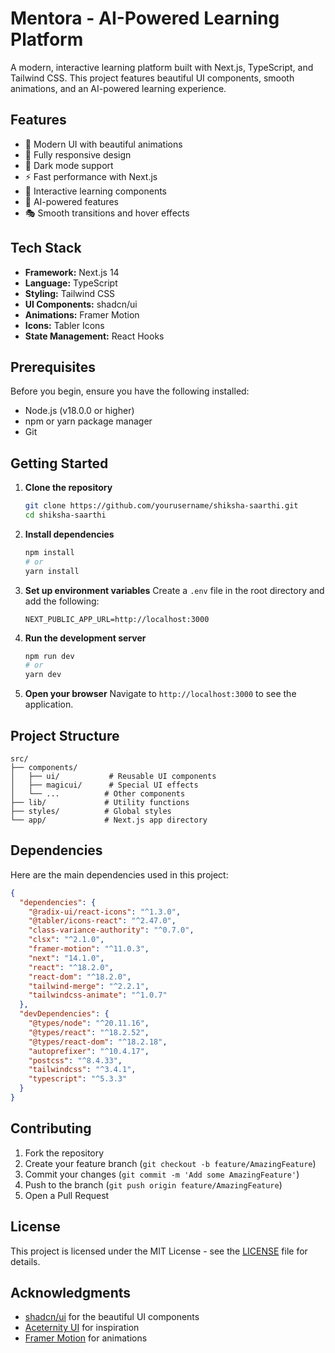 # Mentora - AI-Powered Learning Platform

A modern, interactive learning platform built with Next.js, TypeScript, and Tailwind CSS. This project features beautiful UI components, smooth animations, and an AI-powered learning experience.

## Features

- 🎨 Modern UI with beautiful animations
- 📱 Fully responsive design
- 🌙 Dark mode support
- ⚡ Fast performance with Next.js
- 🎯 Interactive learning components
- 🤖 AI-powered features
- 🎭 Smooth transitions and hover effects

## Tech Stack

- **Framework:** Next.js 14
- **Language:** TypeScript
- **Styling:** Tailwind CSS
- **UI Components:** shadcn/ui
- **Animations:** Framer Motion
- **Icons:** Tabler Icons
- **State Management:** React Hooks

## Prerequisites

Before you begin, ensure you have the following installed:
- Node.js (v18.0.0 or higher)
- npm or yarn package manager
- Git

## Getting Started

1. **Clone the repository**
   ```bash
   git clone https://github.com/yourusername/shiksha-saarthi.git
   cd shiksha-saarthi
   ```

2. **Install dependencies**
   ```bash
   npm install
   # or
   yarn install
   ```

3. **Set up environment variables**
   Create a `.env` file in the root directory and add the following:
   ```env
   NEXT_PUBLIC_APP_URL=http://localhost:3000
   ```

4. **Run the development server**
   ```bash
   npm run dev
   # or
   yarn dev
   ```

5. **Open your browser**
   Navigate to `http://localhost:3000` to see the application.

## Project Structure

```
src/
├── components/
│   ├── ui/           # Reusable UI components
│   ├── magicui/      # Special UI effects
│   └── ...          # Other components
├── lib/             # Utility functions
├── styles/          # Global styles
└── app/             # Next.js app directory
```

## Dependencies

Here are the main dependencies used in this project:

```json
{
  "dependencies": {
    "@radix-ui/react-icons": "^1.3.0",
    "@tabler/icons-react": "^2.47.0",
    "class-variance-authority": "^0.7.0",
    "clsx": "^2.1.0",
    "framer-motion": "^11.0.3",
    "next": "14.1.0",
    "react": "^18.2.0",
    "react-dom": "^18.2.0",
    "tailwind-merge": "^2.2.1",
    "tailwindcss-animate": "^1.0.7"
  },
  "devDependencies": {
    "@types/node": "^20.11.16",
    "@types/react": "^18.2.52",
    "@types/react-dom": "^18.2.18",
    "autoprefixer": "^10.4.17",
    "postcss": "^8.4.33",
    "tailwindcss": "^3.4.1",
    "typescript": "^5.3.3"
  }
}
```

## Contributing

1. Fork the repository
2. Create your feature branch (`git checkout -b feature/AmazingFeature`)
3. Commit your changes (`git commit -m 'Add some AmazingFeature'`)
4. Push to the branch (`git push origin feature/AmazingFeature`)
5. Open a Pull Request

## License

This project is licensed under the MIT License - see the [LICENSE](LICENSE) file for details.

## Acknowledgments

- [shadcn/ui](https://ui.shadcn.com/) for the beautiful UI components
- [Aceternity UI](https://ui.aceternity.com/) for inspiration
- [Framer Motion](https://www.framer.com/motion/) for animations 
